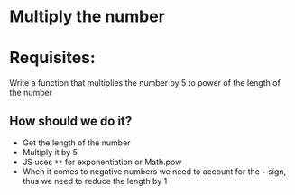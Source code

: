 # Multiply the number

# Requisites:

Write a function that multiplies the number by 5 to power of the length of the number

## How should we do it?

- Get the length of the number
- Multiply it by 5
- JS uses `**` for exponentiation or Math.pow
- When it comes to negative numbers we need to account for the `-` sign, thus we need to reduce the length by 1

